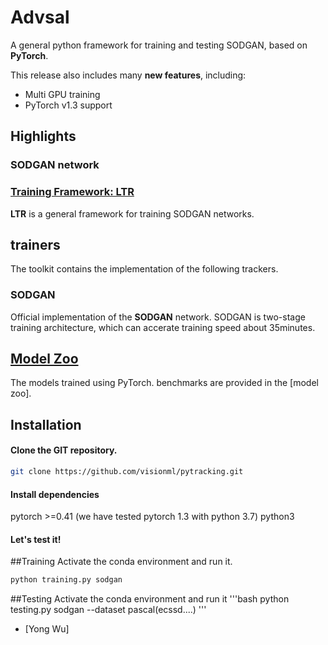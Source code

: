 # Advsal
A general python framework for training and testing SODGAN, based on **PyTorch**.
  
This release also includes many **new features**, including:  
* Multi GPU training  
* PyTorch v1.3 support  

 
## Highlights

### SODGAN network

### [Training Framework: LTR](ltr)
 
**LTR** is a general framework for training SODGAN networks.

## trainers
The toolkit contains the implementation of the following trackers.  

### SODGAN

Official implementation of the **SODGAN** network. SODGAN is two-stage training architecture, which can accerate training speed about 35minutes.
 

## [Model Zoo](MODEL_ZOO.md)
The models trained using PyTorch.
benchmarks are provided in the [model zoo]. 


## Installation

#### Clone the GIT repository.  
```bash
git clone https://github.com/visionml/pytracking.git
```
   
#### Install dependencies
pytorch >=0.41 (we have tested pytorch 1.3 with python 3.7)
python3

#### Let's test it!
##Training
Activate the conda environment and run it.  
```bash
python training.py sodgan    
```  
##Testing
Activate the conda environment and run it
'''bash
python testing.py sodgan --dataset pascal(ecssd....)
'''

* [Yong Wu]
